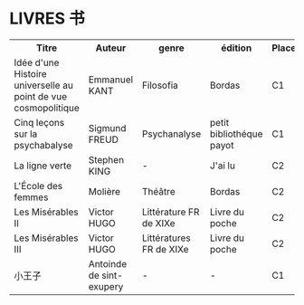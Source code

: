 <table>
  <h1> LIVRES 书 </h1>
  <tr>
    <th>Titre</th>
    <th>Auteur</th>
    <th>genre</th>
    <th>édition</th>
    <th> Placement </th>
  </tr>
  <tr>
    <td>Idée d'une Histoire universelle au point de vue cosmopolitique</td>
    <td>Emmanuel KANT</td>
    <td>Filosofia</td>
    <td> Bordas </td>
    <td > C1</td>
  </tr>
  <tr>
    <td>Cinq leçons sur la psychabalyse</td>
    <td>Sigmund FREUD</td>
    <td>Psychanalyse</td>
    <td> petit bibliothéque payot </td>
    <td> C1 </td>
  </tr>
  <tr>
    <td>La ligne verte</td>
    <td>Stephen KING</td>
    <td> - </td>
    <td> J'ai lu </td>
    <td> C2 </td>
  </tr>
  <tr>
    <td>L'École des femmes</td>
    <td>Molière</td>
    <td>Théâtre</td>
    <td>Bordas</td>
    <td>C2 </td>
  </tr>
  <tr>
    <td>Les Misérables II</td>
    <td>Victor HUGO</td>
    <td>Littérature FR de XIXe</td>
    <td>Livre du poche</td>
    <td> C2</td>
  </tr>
  <tr>
    <td>Les Misérables III</td>
    <td>Victor HUGO</td>
    <td>Littératures FR de XIXe</td>
    <td>Livre du poche</td>
    <td> C2</td>
  </tr>
  <tr>
    <td>小王子</td>
    <td>Antoinde de sint-exupery</td>
    <td>-</td>
    <td>-</td>
    <td>C1 </td>
  </tr>
</table>
